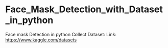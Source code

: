 # Face_Mask_Detection_with_Dataset_in_python
Face mask Detection in python
Collect Dataset:
Link: https://www.kaggle.com/datasets
